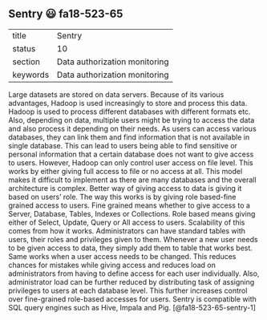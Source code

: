 ## Sentry :smiley: fa18-523-65


|          |                               |
| -------- | ----------------------------- |
| title    | Sentry                        | 
| status   | 10                            |
| section  | Data authorization monitoring |
| keywords | Data authorization monitoring |

Large datasets are stored on data servers. Because of its various 
advantages, Hadoop is used increasingly to store and process this 
data. Hadoop is used to process different databases with different 
formats etc. Also, depending on data, multiple users might be
trying to access the data and also process it depending on their 
needs. As users can access various databases, they can link them 
and find information that is not available in single database. 
This can lead to users being able to find sensitive or personal
information that a certain database does not want to give access
to users. However, Hadoop can only control user access on file 
level. This works by either giving full access to file or no access
at all. This model makes it difficult to implement as there are 
many databases and the overall architecture is complex. Better way
of giving access to data is giving it based on users’ role. The way 
this works is by giving role based-fine grained access to users. 
Fine grained means whether to give access to a Server, Database, 
Tables, Indexes or Collections. Role based means giving either of 
Select, Update, Query or All access to users. Scalability of this 
comes from how it works. Administrators can have standard tables 
with users, their roles and privileges given to them. Whenever a 
new user needs to be given access to data, they simply add them to 
table that works best. Same works when a user access needs to be 
changed. This reduces chances for mistakes while giving access and 
reduces load on administrators from having to define access for each
user individually. Also, administrator load can be further reduced 
by distributing task of assigning privileges to users at each 
database level. This further increases control over fine-grained
role-based accesses for users. Sentry is compatible with SQL query 
engines such as Hive, Impala and Pig. [@fa18-523-65-sentry-1]
